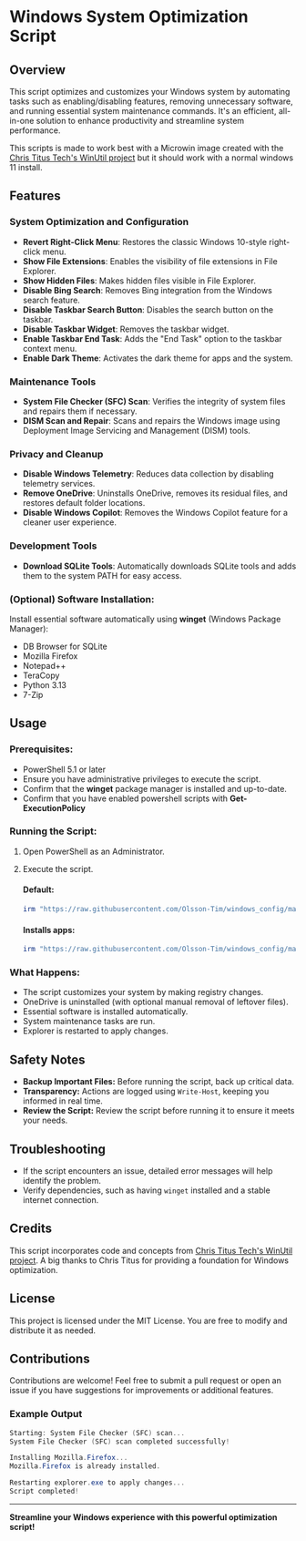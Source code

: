 # Windows System Optimization Script

## Overview
This script optimizes and customizes your Windows system by automating tasks such as enabling/disabling features, removing unnecessary software, and running essential system maintenance commands. It's an efficient, all-in-one solution to enhance productivity and streamline system performance.

This scripts is made to work best with a Microwin image created with the [Chris Titus Tech's WinUtil project](https://christitustech.github.io/winutil/userguide/#microwin) but it should work with a normal windows 11 install.

## Features

### System Optimization and Configuration
- **Revert Right-Click Menu**: Restores the classic Windows 10-style right-click menu.
- **Show File Extensions**: Enables the visibility of file extensions in File Explorer.
- **Show Hidden Files**: Makes hidden files visible in File Explorer.
- **Disable Bing Search**: Removes Bing integration from the Windows search feature.
- **Disable Taskbar Search Button**: Disables the search button on the taskbar.
- **Disable Taskbar Widget**: Removes the taskbar widget.
- **Enable Taskbar End Task**: Adds the "End Task" option to the taskbar context menu.
- **Enable Dark Theme**: Activates the dark theme for apps and the system.

### Maintenance Tools
- **System File Checker (SFC) Scan**: Verifies the integrity of system files and repairs them if necessary.
- **DISM Scan and Repair**: Scans and repairs the Windows image using Deployment Image Servicing and Management (DISM) tools.

### Privacy and Cleanup
- **Disable Windows Telemetry**: Reduces data collection by disabling telemetry services.
- **Remove OneDrive**: Uninstalls OneDrive, removes its residual files, and restores default folder locations.
- **Disable Windows Copilot**: Removes the Windows Copilot feature for a cleaner user experience.

### Development Tools
- **Download SQLite Tools**: Automatically downloads SQLite tools and adds them to the system PATH for easy access.

### (Optional) Software Installation:
Install essential software automatically using **winget** (Windows Package Manager):
- DB Browser for SQLite
- Mozilla Firefox
- Notepad++
- TeraCopy
- Python 3.13
- 7-Zip

## Usage

### Prerequisites:
- PowerShell 5.1 or later
- Ensure you have administrative privileges to execute the script.
- Confirm that the **winget** package manager is installed and up-to-date.
- Confirm that you have enabled powershell scripts with **Get-ExecutionPolicy** 

### Running the Script:
1. Open PowerShell as an Administrator.
2. Execute the script. 

    #### Default:
   ```ps1
   irm "https://raw.githubusercontent.com/Olsson-Tim/windows_config/main/SetupScript.ps1" | iex
   ```
    #### Installs apps:
   ```ps1
   irm "https://raw.githubusercontent.com/Olsson-Tim/windows_config/main/SetupScript.ps1" | iex -app
   ```

### What Happens:
- The script customizes your system by making registry changes.
- OneDrive is uninstalled (with optional manual removal of leftover files).
- Essential software is installed automatically.
- System maintenance tasks are run.
- Explorer is restarted to apply changes.

## Safety Notes
- **Backup Important Files:** Before running the script, back up critical data.
- **Transparency:** Actions are logged using `Write-Host`, keeping you informed in real time.
- **Review the Script:** Review the script before running it to ensure it meets your needs.

## Troubleshooting
- If the script encounters an issue, detailed error messages will help identify the problem.
- Verify dependencies, such as having `winget` installed and a stable internet connection.

## Credits
This script incorporates code and concepts from [Chris Titus Tech's WinUtil project](https://github.com/ChrisTitusTech/winutil). A big thanks to Chris Titus for providing a foundation for Windows optimization.

## License
This project is licensed under the MIT License. You are free to modify and distribute it as needed.

## Contributions
Contributions are welcome! Feel free to submit a pull request or open an issue if you have suggestions for improvements or additional features.

### Example Output
```powershell
Starting: System File Checker (SFC) scan...
System File Checker (SFC) scan completed successfully!

Installing Mozilla.Firefox...
Mozilla.Firefox is already installed.

Restarting explorer.exe to apply changes...
Script completed!
```

---

**Streamline your Windows experience with this powerful optimization script!**
